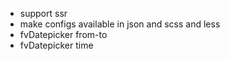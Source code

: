 - support ssr
- make configs available in json and scss and less
- fvDatepicker from-to
- fvDatepicker time